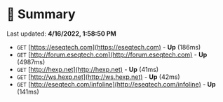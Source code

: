 # 📖 Summary
Last updated: **4/16/2022, 1:58:50 PM**

- `GET` [https://eseqtech.com](https://eseqtech.com) - **Up** (186ms)
- `GET` [http://forum.eseqtech.com](http://forum.eseqtech.com) - **Up** (4987ms)
- `GET` [http://hexp.net](http://hexp.net) - **Up** (41ms)
- `GET` [http://ws.hexp.net](http://ws.hexp.net) - **Up** (42ms)
- `GET` [http://eseqtech.com/infoline](http://eseqtech.com/infoline) - **Up** (141ms)
